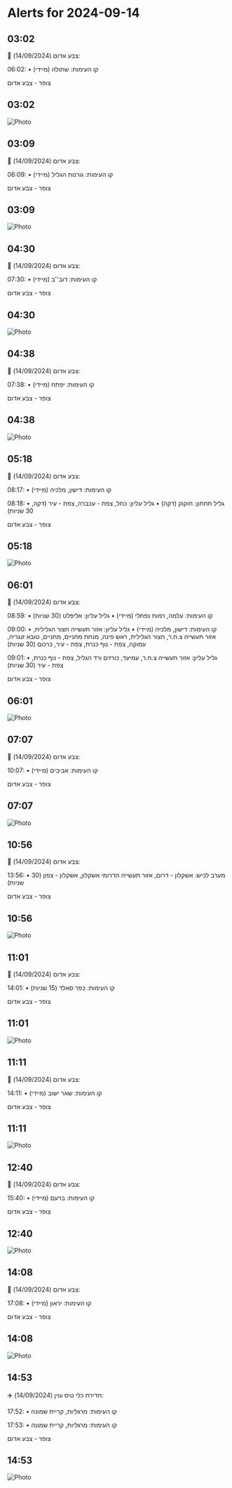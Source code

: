 # Alerts for 2024-09-14

## 03:02

🔴 צבע אדום (14/09/2024):

06:02:
• קו העימות: שתולה (מיידי)

צופר - צבע אדום

## 03:02

![Photo](images/25703.jpg)

## 03:09

🔴 צבע אדום (14/09/2024):

06:09:
• קו העימות: גורנות הגליל (מיידי)

צופר - צבע אדום

## 03:09

![Photo](images/25705.jpg)

## 04:30

🔴 צבע אדום (14/09/2024):

07:30:
• קו העימות: דוב''ב (מיידי)

צופר - צבע אדום

## 04:30

![Photo](images/25707.jpg)

## 04:38

🔴 צבע אדום (14/09/2024):

07:38:
• קו העימות: יפתח (מיידי)

צופר - צבע אדום

## 04:38

![Photo](images/25709.jpg)

## 05:18

🔴 צבע אדום (14/09/2024):

08:17:
• קו העימות: דישון, מלכיה (מיידי)

08:18:
• גליל תחתון: חוקוק (דקה)
• גליל עליון: כחל, צפת - עכברה, צפת - עיר (דקה, 30 שניות)

צופר - צבע אדום

## 05:18

![Photo](images/25719.jpg)

## 06:01

🔴 צבע אדום (14/09/2024):

08:59:
• קו העימות: עלמה, רמות נפתלי (מיידי)
• גליל עליון: אליפלט (30 שניות)

09:00:
• קו העימות: דישון, מלכיה (מיידי)
• גליל עליון: אזור תעשייה חצור הגלילית, אזור תעשייה צ.ח.ר, חצור הגלילית, ראש פינה, מנחת מחניים, מחניים, טובא זנגריה, עמוקה, צפת - נוף כנרת, צפת - עיר, כרכום (30 שניות)

09:01:
• גליל עליון: אזור תעשייה צ.ח.ר, עמיעד, כורזים ורד הגליל, צפת - נוף כנרת, צפת - עיר (30 שניות)

צופר - צבע אדום

## 06:01

![Photo](images/25746.jpg)

## 07:07

🔴 צבע אדום (14/09/2024):

10:07:
• קו העימות: אביבים (מיידי)

צופר - צבע אדום

## 07:07

![Photo](images/25748.jpg)

## 10:56

🔴 צבע אדום (14/09/2024):

13:56:
• מערב לכיש: אשקלון - דרום, אזור תעשייה הדרומי אשקלון, אשקלון - צפון (30 שניות)

צופר - צבע אדום

## 10:56

![Photo](images/25752.jpg)

## 11:01

🔴 צבע אדום (14/09/2024):

14:01:
• קו העימות: כפר סאלד (15 שניות)

צופר - צבע אדום

## 11:01

![Photo](images/25754.jpg)

## 11:11

🔴 צבע אדום (14/09/2024):

14:11:
• קו העימות: שאר ישוב (מיידי)

צופר - צבע אדום

## 11:11

![Photo](images/25756.jpg)

## 12:40

🔴 צבע אדום (14/09/2024):

15:40:
• קו העימות: ברעם (מיידי)

צופר - צבע אדום

## 12:40

![Photo](images/25758.jpg)

## 14:08

🔴 צבע אדום (14/09/2024):

17:08:
• קו העימות: יראון (מיידי)

צופר - צבע אדום

## 14:08

![Photo](images/25760.jpg)

## 14:53

✈️ חדירת כלי טיס עוין (14/09/2024):

17:52:
• קו העימות: מרגליות, קריית שמונה 

17:53:
• קו העימות: מרגליות, קריית שמונה 

צופר - צבע אדום

## 14:53

![Photo](images/25764.jpg)

